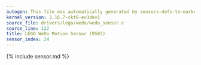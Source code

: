 ```yaml
---
autogen: This file was automatically generated by sensors-defs-to-markdown.py
kernel_version: 3.16.7-ckt6-ev3dev1
source_file: drivers/lego/wedo/wedo_sensor.c
source_line: 122
title: LEGO WeDo Motion Sensor (9583)
sensor_index: 24
---
```


{% include sensor.md %}
